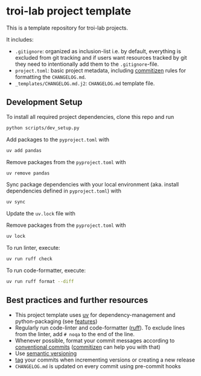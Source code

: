# troi-lab project template

This is a template repository for troi-lab projects.

It includes:

- `.gitignore`: organized as inclusion-list i.e. by default, everything is excluded from git tracking and if users want resources tracked by git they need to intentionally add them to the `.gitignore`-file.
- `project.toml`: basic project metadata, including [commitizen](https://commitizen-tools.github.io/commitizen/) rules for formatting the `CHANGELOG.md`.
- `_templates/CHANGELOG.md.j2`: `CHANGELOG.md` template file.

## Development Setup

To install all required project dependencies, clone this repo and run

```bash
python scripts/dev_setup.py
```

Add packages to the `pyproject.toml` with

```bash
uv add pandas
```

Remove packages from the `pyproject.toml` with

```bash
uv remove pandas
```

Sync package dependencies with your local environment (aka. install dependencies defined in `pyproject.toml`) with

```bash
uv sync
```

Update the `uv.lock` file with

Remove packages from the `pyproject.toml` with

```bash
uv lock
```

To run linter, execute:

```bash
uv run ruff check
```

To run code-formatter, execute:

```bash
uv run ruff format --diff
```

## Best practices and further resources

- This project template uses [uv](https://github.com/astral-sh/uv) for dependency-management and python-packaging (see [features](https://docs.astral.sh/uv/getting-started/features/))
- Regularly run code-linter and code-formatter ([ruff](https://docs.astral.sh/ruff/)). To exclude lines from the linter, add `# noqa` to the end of the line.
- Whenever possible, format your commit messages according to [conventional commits](https://www.conventionalcommits.org/en/v1.0.0/) ([commitizen](https://commitizen-tools.github.io/commitizen/) can help you with that)
- Use [semantic versioning](https://semver.org/)
- [tag](https://git-scm.com/book/en/v2/Git-Basics-Tagging) your commits when incrementing versions or creating a new release
- `CHANGELOG.md` is updated on every commit using pre-commit hooks
